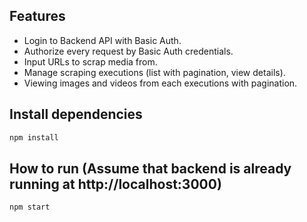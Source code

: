 ## Features

- Login to Backend API with Basic Auth.
- Authorize every request by Basic Auth credentials.
- Input URLs to scrap media from.
- Manage scraping executions (list with pagination, view details).
- Viewing images and videos from each executions with pagination.

## Install dependencies

```sh
npm install
```

## How to run (Assume that backend is already running at http://localhost:3000)

```sh
npm start
```

